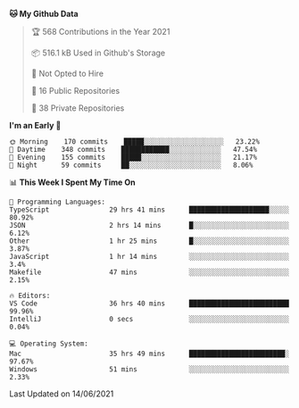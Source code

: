 <!--START_SECTION:waka-->
**🐱 My Github Data** 

> 🏆 568 Contributions in the Year 2021
 > 
> 📦 516.1 kB Used in Github's Storage 
 > 
> 🚫 Not Opted to Hire
 > 
> 📜 16 Public Repositories 
 > 
> 🔑 38 Private Repositories  
 > 
**I'm an Early 🐤** 

```text
🌞 Morning    170 commits    █████░░░░░░░░░░░░░░░░░░░░   23.22% 
🌆 Daytime    348 commits    ████████████░░░░░░░░░░░░░   47.54% 
🌃 Evening    155 commits    █████░░░░░░░░░░░░░░░░░░░░   21.17% 
🌙 Night      59 commits     ██░░░░░░░░░░░░░░░░░░░░░░░   8.06%

```


📊 **This Week I Spent My Time On** 

```text
💬 Programming Languages: 
TypeScript               29 hrs 41 mins      ████████████████████░░░░░   80.92% 
JSON                     2 hrs 14 mins       █░░░░░░░░░░░░░░░░░░░░░░░░   6.12% 
Other                    1 hr 25 mins        █░░░░░░░░░░░░░░░░░░░░░░░░   3.87% 
JavaScript               1 hr 14 mins        ░░░░░░░░░░░░░░░░░░░░░░░░░   3.4% 
Makefile                 47 mins             ░░░░░░░░░░░░░░░░░░░░░░░░░   2.15%

🔥 Editors: 
VS Code                  36 hrs 40 mins      █████████████████████████   99.96% 
IntelliJ                 0 secs              ░░░░░░░░░░░░░░░░░░░░░░░░░   0.04%

💻 Operating System: 
Mac                      35 hrs 49 mins      ████████████████████████░   97.67% 
Windows                  51 mins             ░░░░░░░░░░░░░░░░░░░░░░░░░   2.33%

```


 Last Updated on 14/06/2021
<!--END_SECTION:waka-->

